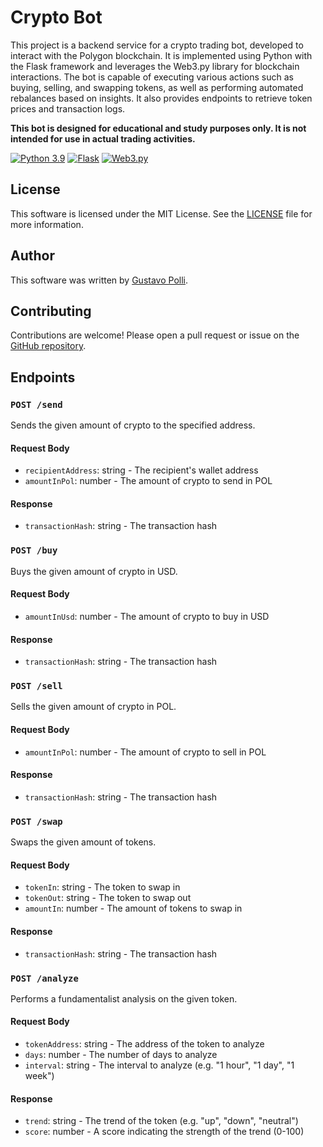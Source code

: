 # Crypto Bot

This project is a backend service for a crypto trading bot, developed to interact with the Polygon blockchain. It is implemented using Python with the Flask framework and leverages the Web3.py library for blockchain interactions. The bot is capable of executing various actions such as buying, selling, and swapping tokens, as well as performing automated rebalances based on insights. It also provides endpoints to retrieve token prices and transaction logs.

**This bot is designed for educational and study purposes only. It is not intended for use in actual trading activities.**

[![Python 3.9](https://img.shields.io/badge/Python-3.9-blue.svg)](https://www.python.org/downloads/release/python-390/)
[![Flask](https://img.shields.io/badge/Flask-2.0.1-green.svg)](https://flask.palletsprojects.com/en/2.0.x/)
[![Web3.py](https://img.shields.io/badge/Web3.py-5.24.0-orange.svg)](https://web3py.readthedocs.io/en/stable/)

## License

This software is licensed under the MIT License. See the [LICENSE](LICENSE) file for more information.

## Author

This software was written by [Gustavo Polli](https://github.com/matthewwithanm).

## Contributing

Contributions are welcome! Please open a pull request or issue on the [GitHub repository](https://github.com/gapolli/crypto-bot).

## Endpoints

### `POST /send`

Sends the given amount of crypto to the specified address.

#### Request Body

* `recipientAddress`: string - The recipient's wallet address
* `amountInPol`: number - The amount of crypto to send in POL

#### Response

* `transactionHash`: string - The transaction hash

### `POST /buy`

Buys the given amount of crypto in USD.

#### Request Body

* `amountInUsd`: number - The amount of crypto to buy in USD

#### Response

* `transactionHash`: string - The transaction hash

### `POST /sell`

Sells the given amount of crypto in POL.

#### Request Body

* `amountInPol`: number - The amount of crypto to sell in POL

#### Response

* `transactionHash`: string - The transaction hash

### `POST /swap`

Swaps the given amount of tokens.

#### Request Body

* `tokenIn`: string - The token to swap in
* `tokenOut`: string - The token to swap out
* `amountIn`: number - The amount of tokens to swap in

#### Response

* `transactionHash`: string - The transaction hash

### `POST /analyze`

Performs a fundamentalist analysis on the given token.

#### Request Body

* `tokenAddress`: string - The address of the token to analyze
* `days`: number - The number of days to analyze
* `interval`: string - The interval to analyze (e.g. "1 hour", "1 day", "1 week")

#### Response

* `trend`: string - The trend of the token (e.g. "up", "down", "neutral")
* `score`: number - A score indicating the strength of the trend (0-100)

